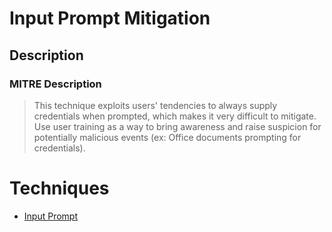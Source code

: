 
# Input Prompt Mitigation

## Description

### MITRE Description

> This technique exploits users' tendencies to always supply credentials when prompted, which makes it very difficult to mitigate. Use user training as a way to bring awareness and raise suspicion for potentially malicious events (ex: Office documents prompting for credentials).


# Techniques


* [Input Prompt](../techniques/Input-Prompt.md)

